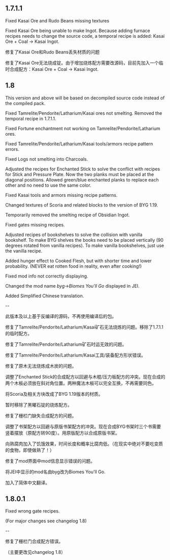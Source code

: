 ## 1.7.1.1

Fixed Kasai Ore and Rudo Beans missing textures

Fixed Kasai Ore being unable to make Ingot. Because adding furnace recipes needs to change the source code, a temporal recipe is added: Kasai Ore + Coal -> Kasai Ingot.

修复了Kasai Ore和Rudo Beans丢失材质的问题

修复了Kasai Ore无法烧成锭。由于增加烧炼配方需要改源码，目前先加入一个临时合成配方：Kasai Ore + Coal -> Kasai Ingot. 

## 1.8

This version and above will be based on decompiled source code instead of the compiled pack.

Fixed Tamrelite/Pendorite/Latharium/Kasai ores not smelting. Removed the temporal recipe in 1.7.1.1.

Fixed Fortune enchantment not working on Tamrelite/Pendorite/Latharium ores.

Fixed Tamrelite/Pendorite/Latharium/Kasai tools/armors recipe pattern errors.

Fixed Logs not smelting into Charcoals.

Adjusted the recipes for Enchanted Stick to solve the conflict with recipes for Stick and Pressure Plate. Now the two planks must be placed at the diagonal positions. Allowed green/blue enchanted planks to replace each other and no need to use the same color.

Fixed Kasai tools and armors missing recipe patterns.

Changed textures of Scoria and related blocks to the version of BYG 1.19.

Temporarily removed the smelting recipe of Obsidian Ingot.

Fixed gates missing recipes.

Adjusted recipes of bookshelves to solve the collision with vanilla bookshelf. To make BYG shelves the books need to be placed vertically (90 degrees rotated from vanilla recipes). To make vanilla bookshelves, just use the vanilla recipe.

Added hunger effect to Cooked Flesh, but with shorter time and lower probability. (NEVER eat rotten food in reality, even after cooking!)

Fixed mod info not correctly displaying.

Changed the mod name *byg*->*Biomes You'll Go* displayed in JEI.

Added Simplified Chinese translation. 

--

此版本及以上基于反编译的源码，不再使用编译后的包。

修复了Tamrelite/Pendorite/Latharium/Kasai矿石无法烧炼的问题。移除了1.7.1.1的临时配方。

修复了Tamrelite/Pendorite/Latharium矿石时运无效的问题。

修复了Tamrelite/Pendorite/Latharium/Kasai工具/装备配方形状错误。

修复了原木无法烧炼成木炭的问题。

调整了Enchanted Stick的合成配方以回避与木棍/压力板配方的冲突。现在合成的两个木板必须放在斜对角位置。两种魔法木板可以完全互换，不再需要同色。

将Scoria及相关方块改成了BYG 1.19版本的材质。

暂时移除了黑曜石锭的烧炼配方。

修复了栅栏门缺失合成配方的问题。

调整了书架配方以回避与原版书架配方的冲突。现在合成BYG书架时三个书需要竖着摆放（原配方转90度）。用原版配方以合成原版书架。

向熟腐肉加入了饥饿效果，时间长度和概率比腐肉低。（在现实中绝对不要吃变质的食物，即使做熟了！）

修复了mod界面中mod信息显示错误的问题。

将JEI中显示的mod名由byg改为Biomes You'll Go.

加入了简体中文翻译。



## 1.8.0.1

Fixed wrong gate recipes.

(For major changes see changelog 1.8)

--

修复了栅栏门合成配方错误。

（主要更改见changelog 1.8）
